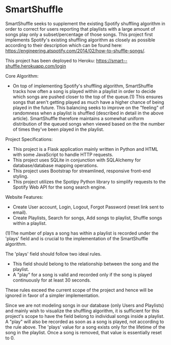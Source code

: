 # SmartShuffle
SmartShuffle seeks to supplement the existing Spotify shuffling algorithm in order to correct for users reporting that playlists with a large amount of songs play only a subset/percentage of those songs. This project first implements Spotify's existing shuffling algorithm as closely as possible according to their description which can be found here: https://engineering.atspotify.com/2014/02/how-to-shuffle-songs/. 

This project has been deployed to Heroku: https://smart--shuffle.herokuapp.com/login

Core Algorithm:
  - On top of implementing Spotify's shuffling algorithm, SmartShuffle tracks how often a song is played within a playlist in order to decide which songs are pushed 
  closer to the top of the queue.(1) This ensures songs that aren't getting played as much have a higher chance of being played in the future. This balancing seeks to 
  improve on the "feeling" of randomness when a playlist is shuffled (described in detail in the above article). SmartShuffle therefore maintains a somewhat uniform 
  distribution of the queued songs when viewed based on the the number of times they've been played in the playlist.

Project Specifications:
  - This project is a Flask application mainly written in Python and HTML with some JavaScript to handle HTTP requests.
  - This project uses SQLite in conjunction with SQLAlchemy for database/database mapping operations.
  - This project uses Bootstrap for streamlined, responsive front-end styling.
  - This project utilizes the Spotipy Python library to simplify requests to the Spotify Web API for the song search engine.

Website Features:
  - Create User account, Login, Logout, Forgot Password (reset link sent to email).
  - Create Playlists, Search for songs, Add songs to playlist, Shuffle songs within a playlist.

(1)The number of plays a song has within a playlist is recorded under the 'plays' field and is crucial to the implementation of the SmartShuffle algorithm.

The 'plays' field should follow two ideal rules.
  - This field should belong to the relationship between the song and the playlist.
  - A "play" for a song is valid and recorded only if the song is played continuously for at least 30 seconds.

  These rules exceed the current scope of the project and hence will be ignored in favor of a simpler implementation.

  Since we are not modeling songs in our database (only Users and Playlists) and mainly wish to visualize the shuffling algorithm, it is sufficient for this project's
  scope to have the field belong to individual songs inside a playlist. A "play" will also be recorded as soon as a song is played, not according to the rule above. The 'plays' value for a song exists only for the lifetime of the song in the playlist. Once a song is removed, that value is essentially reset to 0.

